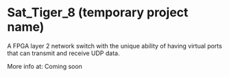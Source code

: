 # Sat_Tiger_8 (temporary project name)

A FPGA layer 2 network switch with the unique ability of having virtual ports that can transmit and receive UDP data.

More info at:
Coming soon